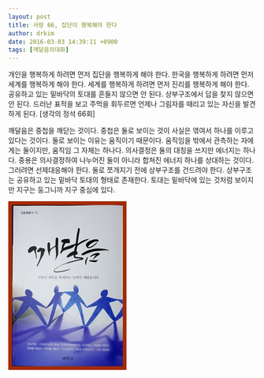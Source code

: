 ```yaml
---
layout: post
title: 사랑 66, 집단이 행복해야 한다
author: drkim
date: 2016-03-03 14:39:11 +0900
tags: [깨달음의대화]
---
```

개인을 행복하게 하려면 먼저 집단을 행복하게 해야 한다. 한국을 행복하게 하려면 먼저 세계를 행복하게 해야 한다. 세계를 행복하게 하려면 먼저 진리를 행복하게 해야 한다. 공유하고 있는 밑바닥의 토대를 흔들지 않으면 안 된다. 상부구조에서 답을 찾지 않으면 안 된다. 드러난 표적을 보고 주먹을 휘두르면 언제나 그림자를 때리고 있는 자신을 발견하게 된다. [생각의 정석 66회] 

  


깨달음은 중첩을 깨닫는 것이다. 중첩은 둘로 보이는 것이 사실은 엮여서 하나를 이루고 있다는 것이다. 둘로 보이는 이유는 움직이기 때문이다. 움직임을 밖에서 관측하는 자에게는 둘이지만, 움직임 그 자체는 하나다. 의사결정은 둘의 대칭을 쓰지만 에너지는 하나다. 중용은 의사결정하여 나누어진 둘이 아니라 합쳐진 에너지 하나를 상대하는 것이다. 그러려면 선제대응해야 한다. 둘로 쪼개지기 전에 상부구조를 건드려야 한다. 상부구조는 공유하고 있는 밑바닥 토대의 형태로 존재한다. 토대는 밑바닥에 있는 것처럼 보이지만 지구는 둥그니까 지구 중심에 있다. 

  


  



![](/files/attach/images/198/738/681/aDSC01523.JPG)